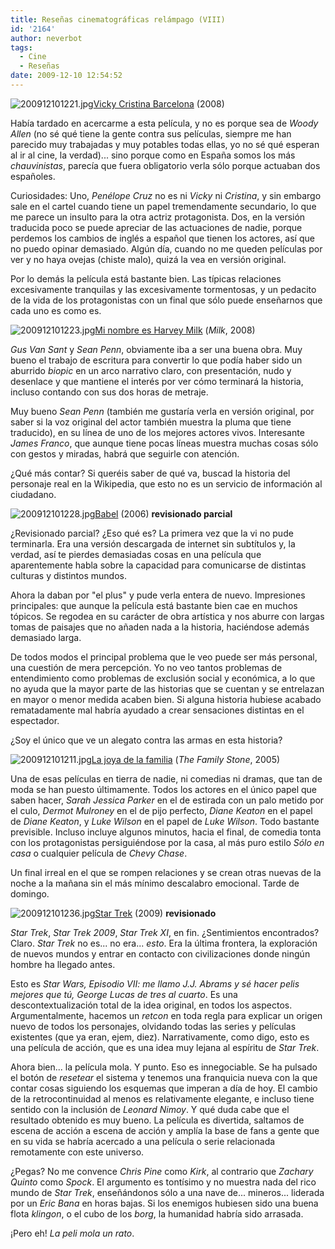 ```yaml
---
title: Reseñas cinematográficas relámpago (VIII)
id: '2164'
author: neverbot
tags:
  - Cine
  - Reseñas
date: 2009-12-10 12:54:52
---
```


![200912101221.jpg](./200912101221.jpg)[Vicky Cristina Barcelona](http://www.imdb.com/title/tt0497465/) (2008)

Había tardado en acercarme a esta película, y no es porque sea de _Woody Allen_ (no sé qué tiene la gente contra sus películas, siempre me han parecido muy trabajadas y muy potables todas ellas, yo no sé qué esperan al ir al cine, la verdad)... sino porque como en España somos los más _chauvinistas_, parecía que fuera obligatorio verla sólo porque actuaban dos españoles.

Curiosidades: Uno, _Penélope Cruz_ no es ni _Vicky_ ni _Cristina_, y sin embargo sale en el cartel cuando tiene un papel tremendamente secundario, lo que me parece un insulto para la otra actriz protagonista. Dos, en la versión traducida poco se puede apreciar de las actuaciones de nadie, porque perdemos los cambios de inglés a español que tienen los actores, así que no puedo opinar demasiado. Algún día, cuando no me queden películas por ver y no haya ovejas (chiste malo), quizá la vea en versión original.

Por lo demás la película está bastante bien. Las típicas relaciones excesivamente tranquilas y las excesivamente tormentosas, y un pedacito de la vida de los protagonistas con un final que sólo puede enseñarnos que cada uno es como es.

![200912101223.jpg](./200912101223.jpg)[Mi nombre es Harvey Milk](http://www.imdb.com/title/tt1013753/) (_Milk_, 2008)

_Gus Van Sant_ y _Sean Penn_, obviamente iba a ser una buena obra. Muy bueno el trabajo de escritura para convertir lo que podía haber sido un aburrido _biopic_ en un arco narrativo claro, con presentación, nudo y desenlace y que mantiene el interés por ver cómo terminará la historia, incluso contando con sus dos horas de metraje.

Muy bueno _Sean Penn_ (también me gustaría verla en versión original, por saber si la voz original del actor también muestra la pluma que tiene traducido), en su línea de uno de los mejores actores vivos. Interesante _James Franco_, que aunque tiene pocas líneas muestra muchas cosas sólo con gestos y miradas, habrá que seguirle con atención.

¿Qué más contar? Si queréis saber de qué va, buscad la historia del personaje real en la Wikipedia, que esto no es un servicio de información al ciudadano.

![200912101228.jpg](./200912101228.jpg)[Babel](http://www.imdb.com/title/tt0449467/) (2006) **revisionado parcial**

¿Revisionado parcial? ¿Eso qué es? La primera vez que la vi no pude terminarla. Era una versión descargada de internet sin subtítulos y, la verdad, así te pierdes demasiadas cosas en una película que aparentemente habla sobre la capacidad para comunicarse de distintas culturas y distintos mundos.

Ahora la daban por "el plus" y pude verla entera de nuevo. Impresiones principales: que aunque la película está bastante bien cae en muchos tópicos. Se regodea en su carácter de obra artística y nos aburre con largas tomas de paisajes que no añaden nada a la historia, haciéndose además demasiado larga.

De todos modos el principal problema que le veo puede ser más personal, una cuestión de mera percepción. Yo no veo tantos problemas de entendimiento como problemas de exclusión social y económica, a lo que no ayuda que la mayor parte de las historias que se cuentan y se entrelazan en mayor o menor medida acaben bien. Si alguna historia hubiese acabado rematadamente mal habría ayudado a crear sensaciones distintas en el espectador.

¿Soy el único que ve un alegato contra las armas en esta historia?

![200912101211.jpg](./200912101211.jpg)[La joya de la familia](http://www.imdb.com/title/tt0356680/) (_The Family Stone_, 2005)

Una de esas películas en tierra de nadie, ni comedias ni dramas, que tan de moda se han puesto últimamente. Todos los actores en el único papel que saben hacer, _Sarah Jessica Parker_ en el de estirada con un palo metido por el culo, _Dermot Mulroney_ en el de pijo perfecto, _Diane Keaton_ en el papel de _Diane Keaton_, y _Luke Wilson_ en el papel de _Luke Wilson_. Todo bastante previsible. Incluso incluye algunos minutos, hacia el final, de comedia tonta con los protagonistas persiguiéndose por la casa, al más puro estilo _Sólo en casa_ o cualquier película de _Chevy Chase_.

Un final irreal en el que se rompen relaciones y se crean otras nuevas de la noche a la mañana sin el más mínimo descalabro emocional. Tarde de domingo.

![200912101236.jpg](./200912101236.jpg)[Star Trek](http://www.imdb.com/title/tt0796366/) (2009) **revisionado**

_Star Trek_, _Star Trek 2009_, _Star Trek XI_, en fin. ¿Sentimientos encontrados? Claro. _Star Trek_ no es... no era... _esto_. Era la última frontera, la exploración de nuevos mundos y entrar en contacto con civilizaciones donde ningún hombre ha llegado antes.  

Esto es _Star Wars, Episodio VII: me llamo J.J. Abrams y sé hacer pelis mejores que tú, George Lucas de tres al cuarto_. Es una descontextualización total de la idea original, en todos los aspectos. Argumentalmente, hacemos un _retcon_ en toda regla para explicar un origen nuevo de todos los personajes, olvidando todas las series y películas existentes (que ya eran, ejem, diez). Narrativamente, como digo, esto es una película de acción, que es una idea muy lejana al espíritu de _Star Trek_.

Ahora bien... la película mola. Y punto. Eso es innegociable. Se ha pulsado el botón de _resetear_ el sistema y tenemos una franquicia nueva con la que contar cosas siguiendo los esquemas que imperan a día de hoy. El cambio de la retrocontinuidad al menos es relativamente elegante, e incluso tiene sentido con la inclusión de _Leonard Nimoy_. Y qué duda cabe que el resultado obtenido es muy bueno. La película es divertida, saltamos de escena de acción a escena de acción y amplía la base de fans a gente que en su vida se habría acercado a una película o serie relacionada remotamente con este universo.

¿Pegas? No me convence _Chris Pine_ como _Kirk_, al contrario que _Zachary Quinto_ como _Spock_. El argumento es tontísimo y no muestra nada del rico mundo de _Star Trek_, enseñándonos sólo a una nave de... mineros... liderada por un _Eric Bana_ en horas bajas. Si los enemigos hubiesen sido una buena flota _klingon_, o el cubo de los _borg_, la humanidad habría sido arrasada.

¡Pero eh! _La peli mola un rato_.